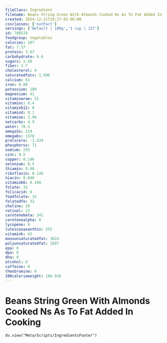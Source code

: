 ```yaml
---
fileClass: Ingredient
filename: Beans String Green With Almonds Cooked Ns As To Fat Added In Cooking
created: 2024-12-21T19:27:02-06:00
cssclasses: ['nutFact']
servings: ['Default | 100g','1 cup | 127']
id: 788578
foodgroup: Vegetables
calories: 107
fat: 7.57
protein: 3.67
carbohydrate: 8.6
sugars: 3.58
fiber: 3.7
cholesterol: 4
saturatedfats: 1.596
calcium: 61
iron: 0.88
potassium: 189
magnesium: 41
vitaminarae: 52
vitaminc: 8.4
vitaminb12: 0
vitamind: 0.1
vitamine: 2.96
netcarbs: 4.9
water: 78.5
omega3s: 119
omega6s: 1578
pralscore: -1.434
phosphorus: 71
sodium: 293
zinc: 0.5
copper: 0.146
selenium: 0.5
thiamin: 0.08
riboflavin: 0.149
niacin: 0.846
vitaminb6: 0.108
folate: 32
folicacid: 0
foodfolate: 32
folatedfe: 32
choline: 20
retinol: 23
carotenebeta: 341
carotenealpha: 0
lycopene: 0
luteinzeaxanthin: 555
vitamink: 43
monounsaturatedfat: 3824
polyunsaturatedfat: 1697
epa: 0
dpa: 0
dha: 0
alcohol: 0
caffeine: 0
theobromine: 0
200calorieweight: 186.916
---
```


# Beans String Green With Almonds Cooked Ns As To Fat Added In Cooking

```dataviewjs
dv.view("Meta/Scripts/IngredientsFooter")
```